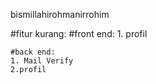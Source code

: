 bismillahirohmanirrohim

#fitur kurang:
    #front end:
    1. profil

    #back end:
    1. Mail Verify
    2.profil
